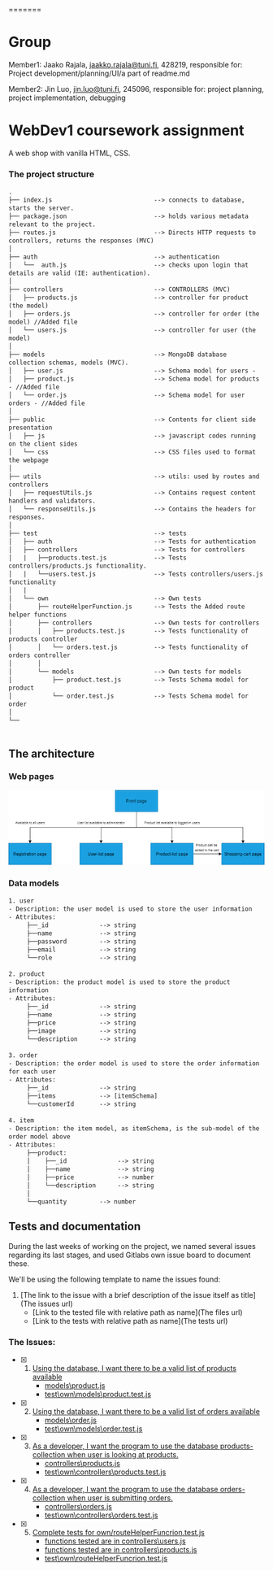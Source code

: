 =======
# Group 

Member1:  Jaako Rajala, jaakko.rajala@tuni.fi, 428219, 
responsible for: Project development/planning/UI/a part of readme.md

Member2:  Jin Luo, jin.luo@tuni.fi, 245096, 
responsible for: project planning, project implementation, debugging 



# WebDev1 coursework assignment

A web shop with vanilla HTML, CSS.


### The project structure

```
.
├── index.js                            --> connects to database, starts the server. 
├── package.json                        --> holds various metadata relevant to the project.
├── routes.js                           --> Directs HTTP requests to controllers, returns the responses (MVC)
│
├── auth                                --> authentication
│   └──  auth.js                        --> checks upon login that details are valid (IE: authentication). 
│
├── controllers                         --> CONTROLLERS (MVC)
│   ├── products.js                     --> controller for product (the model)
│   ├── orders.js                       --> controller for order (the model) //Added file
│   └── users.js                        --> controller for user (the model)
│
├── models                              --> MongoDB database collection schemas, models (MVC). 
│   ├── user.js                         --> Schema model for users -
│   ├── product.js                      --> Schema model for products - //Added file
│   └── order.js                        --> Schema model for user orders - //Added file
│                               
├── public                              --> Contents for client side presentation                             
│   ├── js                              --> javascript codes running on the client sides
│   └── css                             --> CSS files used to format the webpage
│
├── utils                               --> utils: used by routes and controllers
│   ├── requestUtils.js                 --> Contains request content handlers and validators. 
│   └── responseUtils.js                --> Contains the headers for responses. 
│
├── test                                --> tests
│   ├── auth                            --> Tests for authentication
│   ├── controllers                     --> Tests for controllers
│   |   ├──products.test.js             --> Tests controllers/products.js functionality. 
│   |   └──users.test.js                --> Tests controllers/users.js functionality
│   |
│   └── own                             --> Own tests
│       ├── routeHelperFunction.js      --> Tests the Added route helper functions
│       ├── controllers                 --> Own tests for controllers
│       │   ├── products.test.js        --> Tests functionality of products controller 
│       │   └── orders.test.js          --> Tests functionality of orders controller 
│       │
│       └── models                      --> Own tests for models
│           ├── product.test.js         --> Tests Schema model for product 
│           └── order.test.js           --> Tests Schema model for order 
│
└── 


```

## The architecture 

### Web pages
![Web pages](/UMLdiagrams/webPages.png)

### Data models
```
1. user
- Description: the user model is used to store the user information
- Attributes:    
     ├──_id              --> string  
     ├──name             --> string
     ├──password         --> string
     ├──email            --> string
     └──role             --> string

2. product
- Description: the product model is used to store the product information
- Attributes:    
     ├──_id              --> string  
     ├──name             --> string
     ├──price            --> string
     ├──image            --> string
     └──description      --> string

3. order
- Description: the order model is used to store the order information for each user
- Attributes:    
     ├──_id              --> string  
     ├──items            --> [itemSchema]
     └──customerId       --> string

4. item
- Description: the item model, as itemSchema, is the sub-model of the order model above
- Attributes:    
     ├──product:            
     │    ├──_id              --> string
     │    ├──name             --> string
     │    ├──price            --> number
     │    └──description      --> string
     │
     └──quantity         --> number
```


## Tests and documentation


During the last weeks of working on the project, we named several issues regarding its last stages, and used Gitlabs own issue board to document these. 

We'll be using the following template to name the issues found: 

1. [The link to the issue with a brief description of the issue itself as title](The issues url)
     - [Link to the tested file with relative path as name](The files url)
     - [Link to the tests with relative path as name](The tests url)

### The Issues: 

- [x] 1. [Using the database, I want there to be a valid list of products available](https://course-gitlab.tuni.fi/webdev1-2020-2021/webdev1-group-71/-/issues/2)
     - [models\product.js](models/product.js)
     - [test\own\models\product.test.js](/test/own/models/product.test.js)
- [x] 2. [Using the database, I want there to be a valid list of orders available](https://course-gitlab.tuni.fi/webdev1-2020-2021/webdev1-group-71/-/issues/11)
     - [models\order.js](models/order.js)
     - [test\own\models\order.test.js](/test/own/models/product.test.js) 
- [x] 3. [As a developer, I want the program to use the database products-collection when user is looking at products.](https://course-gitlab.tuni.fi/webdev1-2020-2021/webdev1-group-71/-/issues/12)
     - [controllers\products.js](controllers/products.js)
     - [test\own\controllers\products.test.js](test/own/controllers/products.test.js)
- [x] 4. [As a developer, I want the program to use the database orders-collection when user is submitting orders.](https://course-gitlab.tuni.fi/webdev1-2020-2021/webdev1-group-71/-/issues/13)
     - [controllers\orders.js](controllers/orders.js)
     - [test\own\controllers\orders.test.js](test/own/controllers/orders.test.js)
- [x] 5. [Complete tests for own/routeHelperFuncrion.test.js](https://course-gitlab.tuni.fi/webdev1-2020-2021/webdev1-group-71/-/issues/14)
     - [functions tested are in controllers\users.js](controllers/users.js)
     - [functions tested are in controllers\products.js](controllers/products.js)
     - [test\own\routeHelperFuncrion.test.js](test/own/routeHelperFuncrion.test.js)



